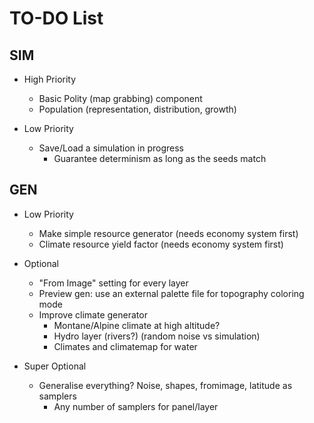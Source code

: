 # TO-DO List

## SIM

- High Priority
  - Basic Polity (map grabbing) component
  - Population (representation, distribution, growth)

- Low Priority
  - Save/Load a simulation in progress
    - Guarantee determinism as long as the seeds match

## GEN

- Low Priority
  - Make simple resource generator (needs economy system first)
  - Climate resource yield factor (needs economy system first)

- Optional
  - "From Image" setting for every layer
  - Preview gen: use an external palette file for topography coloring mode
  - Improve climate generator
    - Montane/Alpine climate at high altitude?
    - Hydro layer (rivers?) (random noise vs simulation)
    - Climates and climatemap for water

- Super Optional
  - Generalise everything? Noise, shapes, fromimage, latitude as samplers
    - Any number of samplers for panel/layer

